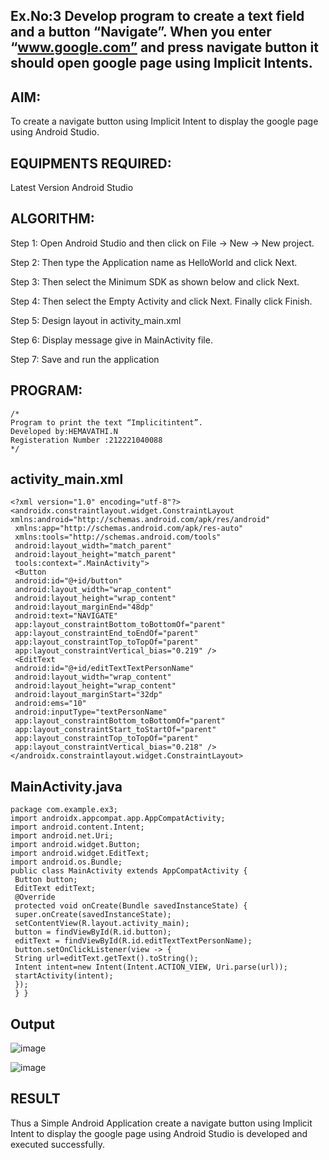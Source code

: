 ## Ex.No:3 Develop program to create a text field and a button “Navigate”. When you enter “www.google.com” and press navigate button it should open google page using Implicit Intents.
## AIM:
To create a navigate button using Implicit Intent to display the google page using Android Studio. 
## EQUIPMENTS REQUIRED:

Latest Version Android Studio

## ALGORITHM:
Step 1: Open Android Studio and then click on File -> New -> New project.

Step 2: Then type the Application name as HelloWorld and click Next. 

Step 3: Then select the Minimum SDK as shown below and click Next.

Step 4: Then select the Empty Activity and click Next. Finally click Finish. 

Step 5: Design layout in activity_main.xml 

Step 6: Display message give in MainActivity file.

Step 7: Save and run the application

## PROGRAM:
```
/*
Program to print the text “Implicitintent”.
Developed by:HEMAVATHI.N
Registeration Number :212221040088
*/
```
## activity_main.xml
~~~
<?xml version="1.0" encoding="utf-8"?>
<androidx.constraintlayout.widget.ConstraintLayout 
xmlns:android="http://schemas.android.com/apk/res/android"
 xmlns:app="http://schemas.android.com/apk/res-auto"
 xmlns:tools="http://schemas.android.com/tools"
 android:layout_width="match_parent"
 android:layout_height="match_parent"
 tools:context=".MainActivity">
 <Button
 android:id="@+id/button"
 android:layout_width="wrap_content"
 android:layout_height="wrap_content"
 android:layout_marginEnd="48dp"
 android:text="NAVIGATE"
 app:layout_constraintBottom_toBottomOf="parent"
 app:layout_constraintEnd_toEndOf="parent"
 app:layout_constraintTop_toTopOf="parent"
 app:layout_constraintVertical_bias="0.219" />
 <EditText
 android:id="@+id/editTextTextPersonName"
 android:layout_width="wrap_content"
 android:layout_height="wrap_content"
 android:layout_marginStart="32dp"
 android:ems="10"
 android:inputType="textPersonName"
 app:layout_constraintBottom_toBottomOf="parent"
 app:layout_constraintStart_toStartOf="parent"
 app:layout_constraintTop_toTopOf="parent"
 app:layout_constraintVertical_bias="0.218" />
</androidx.constraintlayout.widget.ConstraintLayout>
~~~
## MainActivity.java
~~~
package com.example.ex3;
import androidx.appcompat.app.AppCompatActivity;
import android.content.Intent;
import android.net.Uri;
import android.widget.Button;
import android.widget.EditText;
import android.os.Bundle;
public class MainActivity extends AppCompatActivity {
 Button button;
 EditText editText;
 @Override
 protected void onCreate(Bundle savedInstanceState) {
 super.onCreate(savedInstanceState);
 setContentView(R.layout.activity_main);
 button = findViewById(R.id.button);
 editText = findViewById(R.id.editTextTextPersonName);
 button.setOnClickListener(view -> {
 String url=editText.getText().toString();
 Intent intent=new Intent(Intent.ACTION_VIEW, Uri.parse(url));
 startActivity(intent);
 });
 } }
~~~
## Output
![image](https://github.com/Hemavathi131/Implicit_and_Explicit/assets/128135323/74f82aaf-6a96-4ab2-8c82-c15e1d5c4b4e)

![image](https://github.com/Hemavathi131/Implicit_and_Explicit/assets/128135323/46027d16-388a-492b-ba34-f10f951670d5)

## RESULT
Thus a Simple Android Application create a navigate button using Implicit Intent to display the google page using Android Studio is developed and executed successfully.
